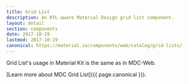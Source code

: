 ```yaml
---
title: Grid List
description: An RTL-aware Material Design grid list component.
layout: detail
section: components
date: 2017-10-19
lastmod: 2017-10-19
canonical: https://material.io/components/web/catalog/grid-lists/
---
```


Grid List's usage in Material Kit is the same as in MDC-Web.

[Learn more about MDC Grid List]({{ page.canonical }}).
